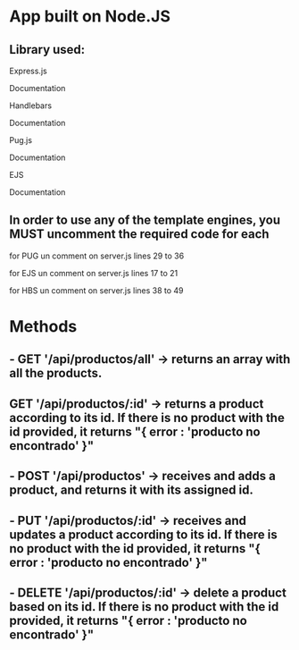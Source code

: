 <h1>App built on Node.JS</h1>
<h2>Library used:</h2>
        <p>Express.js</p><a>Documentation</a>
        <p>Handlebars</p><a>Documentation</a>
        <p>Pug.js</p><a>Documentation</a>
        <p>EJS</p><a>Documentation</a>
<h2>In order to use any of the template engines, you MUST uncomment the required code for each </h2>
        <p>for PUG un comment on server.js lines 29 to 36</p>
        <p>for EJS un comment on server.js lines 17 to 21 </p>
        <p>for HBS un comment on server.js lines 38 to 49</p>
        
<h1>Methods</h1>
<h2>- GET '/api/productos/all' -> returns an array with all the products.</h1>
<h2> GET '/api/productos/:id' -> returns a product according to its id. If there is no product with the id provided, it returns "{ error : 'producto no encontrado' }"</h2>
<h2>- POST '/api/productos' -> receives and adds a product, and returns it with its assigned id.</h2>
<h2>- PUT '/api/productos/:id' -> receives and updates a product according to its id. If there is no product with the id provided, it returns "{ error : 'producto no encontrado' }"</h2>
<h2>- DELETE '/api/productos/:id' -> delete a product based on its id. If there is no product with the id provided, it returns "{ error : 'producto no encontrado' }"</h2>

